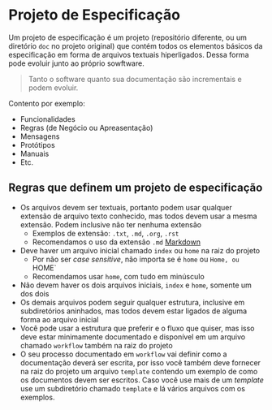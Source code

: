 Projeto de Especificação
========================

Um projeto de especificação é um projeto (repositório diferente, ou um diretório `doc` no projeto original)
que contém todos os elementos básicos da especificação em forma de arquivos textuais hiperligados.
Dessa forma pode evoluir junto ao próprio sowftware.

> Tanto o software quanto sua documentação são incrementais e podem evoluir.

Contento por exemplo:

* Funcionalidades
* Regras (de Negócio ou Apreasentação)
* Mensagens
* Protótipos
* Manuais
* Etc.

Regras que definem um projeto de especificação
----------------------------------------------

* Os arquivos devem ser textuais, portanto podem usar qualquer extensão de arquivo texto conhecido,
  mas todos devem usar a mesma extensão. Podem inclusive não ter nenhuma extensão
  - Exemplos de extensão: `.txt`, `.md`, `.org`, `.rst`
  - Recomendamos o uso da extensão `.md` [Markdown](https://pt.wikipedia.org/wiki/Markdown)
* Deve haver um arquivo inicial chamado `index` ou `home` na raiz do projeto
  - Por não ser _case sensitive_, não importa se é `home` ou `Home, ou `HOME`
  - Recomendamos usar `home`, com tudo em minúsculo
* Não devem haver os dois arquivos iniciais, `index` e `home`, somente um dos dois
* Os demais arquivos podem seguir qualquer estrutura, inclusive em subdiretórios aninhados, mas
  todos devem estar ligados de alguma forma ao arquivo inicial
* Você pode usar a estrutura que preferir e o fluxo que quiser, mas isso deve estar minimamente
  documentado e disponível em um arquivo chamado `workflow` também na raiz do projeto
* O seu processo documentado em `workflow` vai definir como a documentação deverá ser escrita,
  por isso você também deve fornecer na raiz do projeto um arquivo `template` contendo um exemplo
  de como os documentos devem ser escritos. Caso você use mais de um _template_ use um subdiretório
  chamado `template` e lá vários arquivos com os exemplos.

